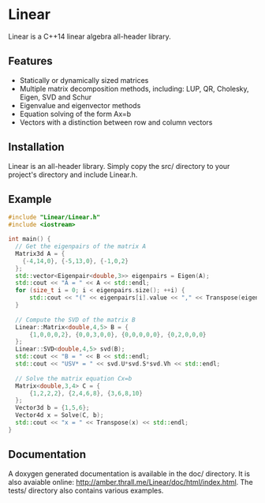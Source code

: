 # Linear
Linear is a C++14 linear algebra all-header library.

## Features
- Statically or dynamically sized matrices
- Multiple matrix decomposition methods, including: LUP, QR, Cholesky, Eigen, SVD and Schur
- Eigenvalue and eigenvector methods
- Equation solving of the form Ax=b
- Vectors with a distinction between row and column vectors

## Installation
Linear is an all-header library. Simply copy the src/ directory to your project's directory and include Linear.h.

## Example

```cpp
#include "Linear/Linear.h"
#include <iostream>

int main() {  
  // Get the eigenpairs of the matrix A
  Matrix3d A = { 
    {-4,14,0}, {-5,13,0}, {-1,0,2} 
  };
  std::vector<Eigenpair<double,3>> eigenpairs = Eigen(A);
  std::cout << "A = " << A << std::endl;
  for (size_t i = 0; i < eigenpairs.size(); ++i) {
      std::cout << "(" << eigenpairs[i].value << "," << Transpose(eigenpairs[i].vector) << ")" << std::endl;
  }
  
  // Compute the SVD of the matrix B
  Linear::Matrix<double,4,5> B = {
      {1,0,0,0,2}, {0,0,3,0,0}, {0,0,0,0,0}, {0,2,0,0,0}
  };
  Linear::SVD<double,4,5> svd(B);
  std::cout << "B = " << B << std::endl;
  std::cout << "USV* = " << svd.U*svd.S*svd.Vh << std::endl;
  
  // Solve the matrix equation Cx=b
  Matrix<double,3,4> C = {
      {1,2,2,2}, {2,4,6,8}, {3,6,8,10}
  };
  Vector3d b = {1,5,6};
  Vector4d x = Solve(C, b);
  std::cout << "x = " << Transpose(x) << std::endl;
}
```

## Documentation
A doxygen generated documentation is available in the doc/ directory. It is also avaiable online: <http://amber.thrall.me/Linear/doc/html/index.html>. The tests/ directory also contains various examples.
